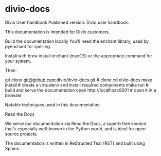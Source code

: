 # divio-docs
Divio User handbook
Published version: Divio user handbook.

This documentation is intended for Divio customers.

Build the documentation locally
You'll need the enchant library, used by pyenchant for spelling.

Install with brew install enchant (macOS) or the appropriate command for your
system.

Then:

git clone git@github.com:divio/divio-docs.git  # clone
cd divio-docs
make install  # create a virtualenv and install required components
make run  # build and serve the documentation
open http://localhost:8001  # open it in a browser

Notable techniques used in this documentation

Read the Docs

We serve our documentation via Read the Docs, a superb free service that's
especially well-known in the Python world, and is ideal for open-source
projects.

The documentation is written in ReStructed Text (RST) and built using Sphinx.
